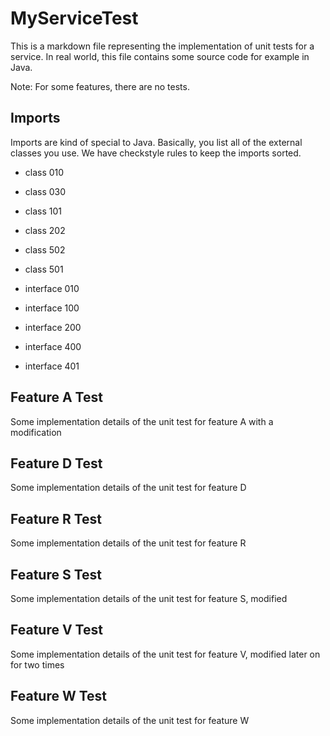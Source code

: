 MyServiceTest
=============

This is a markdown file representing
the implementation of unit tests for a service.
In real world, this file contains some source
code for example in Java.

Note: For some features, there are no tests.

Imports
-------

Imports are kind of special to Java.
Basically, you list all of the external classes
you use. We have checkstyle rules to keep the
imports sorted.

- class 010
- class 030
- class 101
- class 202
- class 502
- class 501

- interface 010
- interface 100
- interface 200
- interface 400
- interface 401

Feature A Test
--------------

Some implementation details of the unit test for feature A
with a modification

Feature D Test
--------------

Some implementation details of the unit test for feature D

Feature R Test
--------------

Some implementation details of the unit test for feature R

Feature S Test
--------------

Some implementation details of the unit test for feature S,
modified

Feature V Test
--------------

Some implementation details of the unit test for feature V,
modified later on for two times

Feature W Test
--------------

Some implementation details of the unit test for feature W
